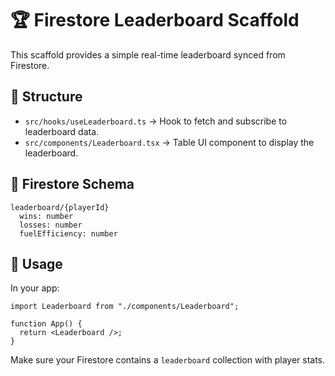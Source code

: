 # 🏆 Firestore Leaderboard Scaffold

This scaffold provides a simple real-time leaderboard synced from Firestore.

## 📂 Structure

- `src/hooks/useLeaderboard.ts` → Hook to fetch and subscribe to leaderboard data.
- `src/components/Leaderboard.tsx` → Table UI component to display the leaderboard.

## 📖 Firestore Schema

```
leaderboard/{playerId}
  wins: number
  losses: number
  fuelEfficiency: number
```

## 🚀 Usage

In your app:

```tsx
import Leaderboard from "./components/Leaderboard";

function App() {
  return <Leaderboard />;
}
```

Make sure your Firestore contains a `leaderboard` collection with player stats.
